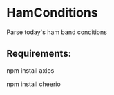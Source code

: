 # HamConditions
Parse today's ham band conditions


## Requirements:
npm install axios

npm install cheerio
